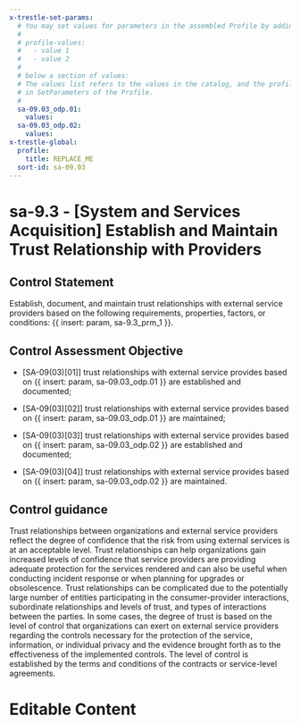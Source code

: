 ```yaml
---
x-trestle-set-params:
  # You may set values for parameters in the assembled Profile by adding
  #
  # profile-values:
  #   - value 1
  #   - value 2
  #
  # below a section of values:
  # The values list refers to the values in the catalog, and the profile-values represent values
  # in SetParameters of the Profile.
  #
  sa-09.03_odp.01:
    values:
  sa-09.03_odp.02:
    values:
x-trestle-global:
  profile:
    title: REPLACE_ME
  sort-id: sa-09.03
---
```


# sa-9.3 - \[System and Services Acquisition\] Establish and Maintain Trust Relationship with Providers

## Control Statement

Establish, document, and maintain trust relationships with external service providers based on the following requirements, properties, factors, or conditions: {{ insert: param, sa-9.3_prm_1 }}.

## Control Assessment Objective

- \[SA-09(03)[01]\] trust relationships with external service provides based on {{ insert: param, sa-09.03_odp.01 }} are established and documented;

- \[SA-09(03)[02]\] trust relationships with external service provides based on {{ insert: param, sa-09.03_odp.01 }} are maintained;

- \[SA-09(03)[03]\] trust relationships with external service provides based on {{ insert: param, sa-09.03_odp.02 }} are established and documented;

- \[SA-09(03)[04]\] trust relationships with external service provides based on {{ insert: param, sa-09.03_odp.02 }} are maintained.

## Control guidance

Trust relationships between organizations and external service providers reflect the degree of confidence that the risk from using external services is at an acceptable level. Trust relationships can help organizations gain increased levels of confidence that service providers are providing adequate protection for the services rendered and can also be useful when conducting incident response or when planning for upgrades or obsolescence. Trust relationships can be complicated due to the potentially large number of entities participating in the consumer-provider interactions, subordinate relationships and levels of trust, and types of interactions between the parties. In some cases, the degree of trust is based on the level of control that organizations can exert on external service providers regarding the controls necessary for the protection of the service, information, or individual privacy and the evidence brought forth as to the effectiveness of the implemented controls. The level of control is established by the terms and conditions of the contracts or service-level agreements.

# Editable Content

<!-- Make additions and edits below -->
<!-- The above represents the contents of the control as received by the profile, prior to additions. -->
<!-- If the profile makes additions to the control, they will appear below. -->
<!-- The above markdown may not be edited but you may edit the content below, and/or introduce new additions to be made by the profile. -->
<!-- If there is a yaml header at the top, parameter values may be edited. Use --set-parameters to incorporate the changes during assembly. -->
<!-- The content here will then replace what is in the profile for this control, after running profile-assemble. -->
<!-- The current profile has no added parts for this control, but you may add new ones here. -->
<!-- Each addition must have a heading either of the form ## Control my_addition_name -->
<!-- or ## Part a. (where the a. refers to one of the control statement labels.) -->
<!-- "## Control" parts are new parts added after the statement part. -->
<!-- "## Part" parts are new parts added into the top-level statement part with that label. -->
<!-- Subparts may be added with nested hash levels of the form ### My Subpart Name -->
<!-- underneath the parent ## Control or ## Part being added -->
<!-- See https://ibm.github.io/compliance-trestle/tutorials/ssp_profile_catalog_authoring/ssp_profile_catalog_authoring for guidance. -->
